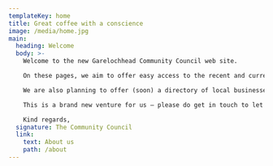```yaml
---
templateKey: home
title: Great coffee with a conscience
image: /media/home.jpg
main:
  heading: Welcome
  body: >-
    Welcome to the new Garelochhead Community Council web site.

    On these pages, we aim to offer easy access to the recent and current activities of the Community Council, as well as useful links to what’s happening in general in and around Garelochhead.

    We are also planning to offer (soon) a directory of local businesses, and lists of links to helpful contacts – we hope these might benefit residents and visitors alike.

    This is a brand new venture for us – please do get in touch to let us know what you would like to see on the site!

    Kind regards,
  signature: The Community Council
  link:
    text: About us
    path: /about
---
```

